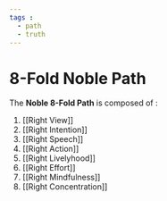 ```yaml
---
tags :
  - path
  - truth
---
```


# 8-Fold Noble Path

The **Noble 8-Fold Path** is composed of :

1. [[Right View]]
2. [[Right Intention]]
3. [[Right Speech]]
4. [[Right Action]]
5. [[Right Livelyhood]]
6. [[Right Effort]]
7. [[Right Mindfulness]]
8. [[Right Concentration]]
